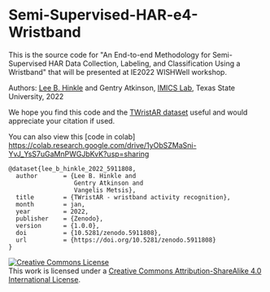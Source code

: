 # Semi-Supervised-HAR-e4-Wristband
This is the source code for "An End-to-end Methodology for Semi-Supervised HAR Data Collection, Labeling, and Classification Using a Wristband" that will be presented at IE2022 WISHWell workshop.

Authors:  [Lee B. Hinkle](https://userweb.cs.txstate.edu/~lbh31/) and Gentry Atkinson, [IMICS Lab](https://imics.wp.txstate.edu/), Texas State University, 2022

We hope you find this code and the [TWristAR dataset](https://zenodo.org/record/5911808) useful and would appreciate your citation if used.

You can also view this [code in colab] https://colab.research.google.com/drive/1yObSZMaSni-YvJ_YsS7uGaMnPWGJbKvK?usp=sharing
```
@dataset{lee_b_hinkle_2022_5911808,
  author       = {Lee B. Hinkle and
                  Gentry Atkinson and
                  Vangelis Metsis},
  title        = {TWristAR - wristband activity recognition},
  month        = jan,
  year         = 2022,
  publisher    = {Zenodo},
  version      = {1.0.0},
  doi          = {10.5281/zenodo.5911808},
  url          = {https://doi.org/10.5281/zenodo.5911808}
}
```

<a rel="license" href="http://creativecommons.org/licenses/by-sa/4.0/"><img alt="Creative Commons License" style="border-width:0" src="https://i.creativecommons.org/l/by-sa/4.0/88x31.png" /></a><br />This work is licensed under a <a rel="license" href="http://creativecommons.org/licenses/by-sa/4.0/">Creative Commons Attribution-ShareAlike 4.0 International License</a>.
